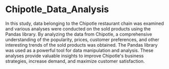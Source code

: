 # Chipotle_Data_Analysis

In this study, data belonging to the Chipotle restaurant chain was examined and various analyses were conducted on the sold products using the Pandas library. By analyzing the data from Chipotle, a comprehensive understanding of the popularity, prices, customer preferences, and other interesting trends of the sold products was obtained. The Pandas library was used as a powerful tool for data manipulation and analysis. These analyses provide valuable insights to improve Chipotle's business strategies, increase demand, and maximize customer satisfaction.
